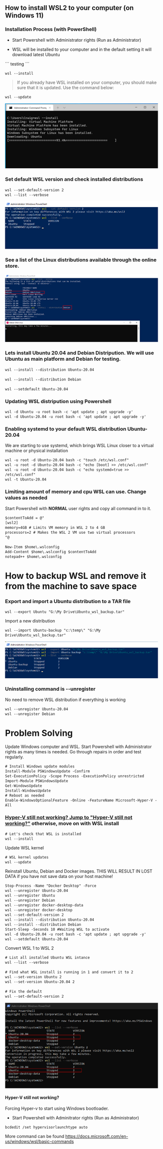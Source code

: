 
## How to install WSL2 to your computer (on Windows 11)

### Installation Process (with PowerShell)
* Start Powershell with Administrator rights (Run as Administrator)

* WSL will be installed to your computer and in the default setting it will download latest Ubuntu

´´´
testing
´´´

```
wsl --install
```
> If you already have WSL installed on your computer, you should make sure that it is updated. Use the command below:
```
wsl --update
```

![Installing WSL](assets/wslupdate.png "WSL --install")


### Set default WSL version and check installed distributions
```
wsl --set-default-version 2
wsl --list --verbose
```
![Installing WSL](assets/WSL_status.png "WSL status")



###  See a list of the Linux distributions available through the online store.


![Installing Debian to WSL](assets/WSL_Debian.png "WSL Debian")


###  Lets install Ubuntu 20.04 and Debian Distripution. We will use Ubuntu as main platform and Debian for testing.
```
wsl --install --distribution Ubuntu-20.04

wsl --install --distribution Debian

wsl --setdefault Ubuntu-20.04
```

###  Updating WSL distripution using Powershell



```
wsl -d Ubuntu -u root bash -c 'apt update ; apt upgrade -y'
wsl -d Ubuntu-20.04 -u root bash -c 'apt update ; apt upgrade -y'
```


### Enabling systemd to your default WSL distribution Ubuntu-20.04
We are starting to use systemd, which brings WSL Linux closer to a virtual machine or physical installation

```
wsl -u root -d Ubuntu-20.04 bash -c "touch /etc/wsl.conf"
wsl -u root -d Ubuntu-20.04 bash -c "echo [boot] >> /etc/wsl.conf" 
wsl -u root -d Ubuntu-20.04 bash -c "echo systemd=true >> /etc/wsl.conf" 
wsl -t Ubuntu-20.04
```
### Limiting amount of memory and cpu WSL can use. Change values as needed
Start Powershell with **NORMAL** user rights and copy all command in to it. 

```
$contentToAdd = @"
[wsl2]
memory=4GB # Limits VM memory in WSL 2 to 4 GB
processors=2 # Makes the WSL 2 VM use two virtual processors
"@

New-Item $home\.wslconfig
Add-Content $home\.wslconfig $contentToAdd
notepad++ $home\.wslconfig 
```

# How to backup WSL and remove it from the machine to save space

### Export and import a Ubuntu distribution to a TAR file

```
wsl --export Ubuntu "G:\My Drive\Ubuntu_wsl_backup.tar"
```

Import a new distribution

```
wsl --import Ubuntu-backup "c:\temp\" "G:\My Drive\Ubuntu_wsl_backup.tar"

```

![Installing Debian to WSL](assets/WSL_export_inport.png "WSL Debian")


### Uninstalling command is --unregister
No need to remove WSL distribution if everything is working

```
wsl --unregister Ubuntu-20.04
wsl --unregister Debian
```

# Problem Solving
Update Windows computer and WSL. Start Powershell with Administrator rights as many times is needed. Go through repairs in order and test regularly.

```
# Install Windows update modules
Install-Module PSWindowsUpdate -Confirm
Set-ExecutionPolicy -Scope Process -ExecutionPolicy unrestricted
Import-Module PSWindowsUpdate
Get-WindowsUpdate
Install-WindowsUpdate
# Reboot as needed 
Enable-WindowsOptionalFeature -Online -FeatureName Microsoft-Hyper-V -All
```

### [Hyper-V still not working? Jump to "Hyper-V still not working?"](#hyper-v-still-not-working) otherwise, move on with WSL install

```
# Let's check that WSL is installed
wsl --install
```

Update WSL kernel
```
# WSL kernel updates
wsl --update
```

Reinstall Ubuntu, Debian and Docker images. THIS WILL RESULT IN LOST DATA if you have not save data on your host machine!
```
Stop-Process -Name "Docker Desktop" -Force
wsl --unregister Ubuntu-20.04
wsl --unregister Ubuntu
wsl --unregister Debian
wsl --unregister docker-desktop-data
wsl --unregister docker-desktop
wsl --set-default-version 2
wsl --install --distribution Ubuntu-20.04
wsl --install --distribution Debian
Start-Sleep -Seconds 10 #Waiting WSL to activate
wsl -d Ubuntu-20.04 -u root bash -c 'apt update ; apt upgrade -y'
wsl --setdefault Ubuntu-20.04
```

Convert WSL 1 to WSL 2
```
# List all installed Ubuntu WSL intance
wsl --list --verbose

# Find what WSL install is running in 1 and convert it to 2
wsl --set-version Ubuntu 2
wsl --set-version Ubuntu-20.04 2

# Fix the default 
wsl --set-default-version 2

```
![WSL1to2](assets/WSL_WSL1to2.png "WSL1to2")


#### Hyper-V still not working?

Forcing Hyper-v to start using Windows bootloader. 

* Start Powershell with Adminitrator rights (Run as Administrator)

```
bcdedit /set hypervisorlaunchtype auto
```

More command can be found https://docs.microsoft.com/en-us/windows/wsl/basic-commands
